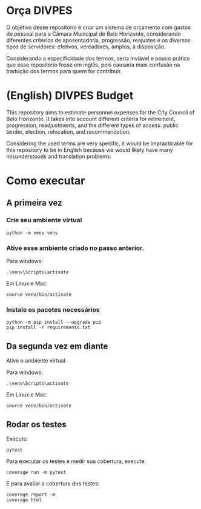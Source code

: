 # Orça DIVPES

O objetivo desse repositório é criar um sistema de orçamento com gastos de pessoal para a Câmara Municipal de Belo Horizonte, considerando diferentes critérios de aposentadoria, progressão, reajustes e os diversos tipos de servidores: efetivos, vereadores, amplos, à disposição.

Considerando a especificidade dos termos, seria inviável e pouco prático que esse repositório fosse em inglês, pois causaria mais confusão na tradução dos termos para quem for contribuir.

# (English) DIVPES Budget

This repository aims to estimate personnel expenses for the City Council of Belo Horizonte. It takes into account different criteria for retirement, progression, readjustments, and the different types of access: public tender, election, relocation, and recommendation.

Considering the used terms are very specific, it would be impracticable for this repository to be in English because we would likely have many misunderstoods and translation problems.

# Como executar

## A primeira vez
### Crie seu ambiente virtual
```
python -m venv venv
```
### Ative esse ambiente criado no passo anterior.

Para windows:
```
.\venv\Scripts\activate
```

Em Linux e Mac:
```
source venv/bin/activate
```
### Instale os pacotes necessários
```
python -m pip install --upgrade pip
pip install -r requirements.txt
```
## Da segunda vez em diante
Ative o ambiente virtual.

Para windows:
```
.\venv\Scripts\activate
```

Em Linux e Mac:
```
source venv/bin/activate
```

## Rodar os testes
Execute:
```
pytest
```
Para executar os testes e medir sua cobertura, execute:
```
coverage run -m pytest
```
E para avaliar a cobertura dos testes:
```
coverage report -m
coverage html
```
